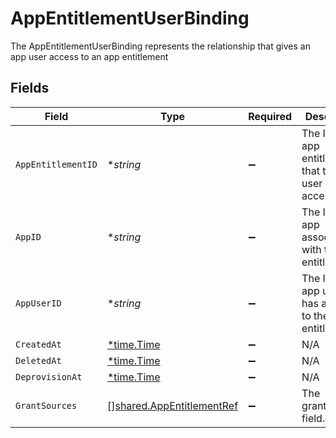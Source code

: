 # AppEntitlementUserBinding

The AppEntitlementUserBinding represents the relationship that gives an app user access to an app entitlement


## Fields

| Field                                                                         | Type                                                                          | Required                                                                      | Description                                                                   |
| ----------------------------------------------------------------------------- | ----------------------------------------------------------------------------- | ----------------------------------------------------------------------------- | ----------------------------------------------------------------------------- |
| `AppEntitlementID`                                                            | **string*                                                                     | :heavy_minus_sign:                                                            | The ID of the app entitlement that the app user has access to                 |
| `AppID`                                                                       | **string*                                                                     | :heavy_minus_sign:                                                            | The ID of the app associated with the app entitlement                         |
| `AppUserID`                                                                   | **string*                                                                     | :heavy_minus_sign:                                                            | The ID of the app user that has access to the app entitlement                 |
| `CreatedAt`                                                                   | [*time.Time](https://pkg.go.dev/time#Time)                                    | :heavy_minus_sign:                                                            | N/A                                                                           |
| `DeletedAt`                                                                   | [*time.Time](https://pkg.go.dev/time#Time)                                    | :heavy_minus_sign:                                                            | N/A                                                                           |
| `DeprovisionAt`                                                               | [*time.Time](https://pkg.go.dev/time#Time)                                    | :heavy_minus_sign:                                                            | N/A                                                                           |
| `GrantSources`                                                                | [][shared.AppEntitlementRef](../../../pkg/models/shared/appentitlementref.md) | :heavy_minus_sign:                                                            | The grantSources field.                                                       |